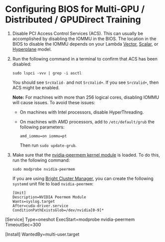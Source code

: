 # Configuring BIOS for Multi-GPU / Distributed / GPUDirect Training

1. Disable PCI Access Control Services (ACS). This can usually be accomplished
   by disabling the IOMMU in the BIOS. The location in the BIOS to disable the
   IOMMU depends on your Lambda
   [Vector](https://lambdalabs.com/gpu-workstations/vector),
   [Scalar](https://lambdalabs.com/products/blade), or
   [Hyperplane](https://lambdalabs.com/deep-learning/servers/hyperplane-a100)
   model.

1. Run the following command in a terminal to confirm that ACS has been
   disabled:

       sudo lspci -vvv | grep -i asctl

   You should see `SrcValid-` and not `SrcValid+`. If you see `SrcValid+`,
   then ACS might be enabled.

   **Note:** For machines with more than 256 logical cores, disabling IOMMU
   will cause issues. To avoid these issues:

   - On machines with Intel processors, disable HyperThreading.
   - On machines with AMD processors, add to `/etc/default/grub` the following
     parameters:

         amd_iommu=on iommu=pt

     Then run `sudo update-grub`.

1. Make sure that the
   [nvidia-peermem kernel module](http://download.nvidia.com/XFree86/Linux-x86_64/470.42.01/README/nvidia-peermem.html) is loaded. To do  this, run the following command:

       sudo modprobe nvidia-peermem

   If you are using
   [Bright Cluster Manager](https://www.brightcomputing.com/brightclustermanager),
   you can create the following `systemd` unit file to load `nvidia-peermem`:

   ```
   [Unit]
   Description=NVIDIA Peermem Module
   Wants=syslog.target
   After=cuda-driver.service
   ConditionPathExistsGlob=/dev/nvidia[0-9]*

  [Service]
  Type=oneshot
  ExecStart=modprobe nvidia-peermem
  TimeoutSec=300

  [Install]
  WantedBy=multi-user.target
  ```
